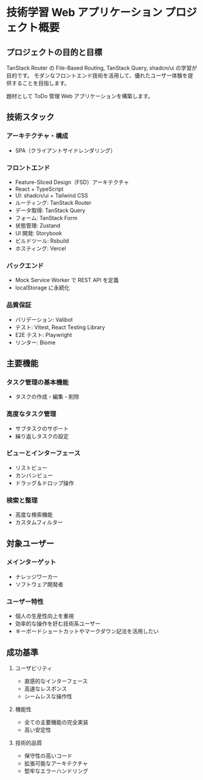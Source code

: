 # 技術学習 Web アプリケーション プロジェクト概要

## プロジェクトの目的と目標

TanStack Router の File-Based Routing, TanStack Query, shadcn/ui の学習が目的です。
モダンなフロントエンド技術を活用して、優れたユーザー体験を提供することを目指します。

題材として ToDo 管理 Web アプリケーションを構築します。

## 技術スタック

### アーキテクチャ・構成

- SPA（クライアントサイドレンダリング）

### フロントエンド

- Feature-Sliced Design（FSD）アーキテクチャ
- React + TypeScript
- UI: shadcn/ui + Tailwind CSS
- ルーティング: TanStack Router
- データ取得: TanStack Query
- フォーム: TanStack Form
- 状態管理: Zustand
- UI 開発: Storybook
- ビルドツール: Rsbuild
- ホスティング: Vercel

### バックエンド

- Mock Service Worker で REST API を定義
- localStorage に永続化

### 品質保証

- バリデーション: Valibot
- テスト: Vitest, React Testing Library
- E2E テスト: Playwright
- リンター: Biome

## 主要機能

### タスク管理の基本機能

- タスクの作成・編集・削除

### 高度なタスク管理

- サブタスクのサポート
- 繰り返しタスクの設定

### ビューとインターフェース

- リストビュー
- カンバンビュー
- ドラッグ＆ドロップ操作

### 検索と整理

- 高度な検索機能
- カスタムフィルター

## 対象ユーザー

### メインターゲット

- ナレッジワーカー
- ソフトウェア開発者

### ユーザー特性

- 個人の生産性向上を重視
- 効率的な操作を好む技術系ユーザー
- キーボードショートカットやマークダウン記法を活用したい

## 成功基準

1. ユーザビリティ

   - 直感的なインターフェース
   - 高速なレスポンス
   - シームレスな操作性

2. 機能性

   - 全ての主要機能の完全実装
   - 高い安定性

3. 技術的品質
   - 保守性の高いコード
   - 拡張可能なアーキテクチャ
   - 堅牢なエラーハンドリング
